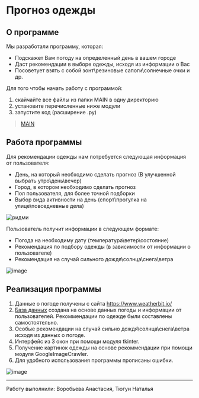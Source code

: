 # Прогноз одежды
## О программе ##

Мы разработали программу, которая:
* Подскажет Вам погоду на определенный день в вашем городе
* Даст рекомендации в выборе одежды, исходя из информации о Вас
* Посоветует взять с собой зонт\резиновые сапоги\солнечные очки и др.

Для того чтобы начать работу с программой:
1. скайчайте все файлы из папки MAIN в одну директорию
2. установите перечисленные ниже модули
3. запустите код (расширение .py)
>[MAIN](https://github.com/NataTyugun/project-3-semester/blob/main/final_job/LAST.py)

## Работа программы ##

Для рекомендации одежды нам потребуется следующая информация от пользователя:
* День, на который необходимо сделать прогноз (В улучшенной выбрать утро\день\вечер)
* Город, в котором необходимо сделать прогноз
* Пол пользователя, для более точной подборки
* Выбор вида активности на день (спорт\прогулка на улице\повседневные дела)


![ридми](https://user-images.githubusercontent.com/99788525/212077531-10ed9f52-31b1-44ae-8c42-7a66173a559a.png)



Пользователь получит информации в следующем формате:
* Погода на необходиму дату (температура\ветер\состояние)
* Рекомендация по подбору одежды (в зависимости от информации о пользователе)
* Рекомендация на случай сильного дождя\солнца\снега\ветра

![image](https://user-images.githubusercontent.com/99788525/212083315-6bdc5144-1f60-4980-983f-b54ff505a3c0.png)

## Реализация программы ##
1. Данные о погоде получены с сайта https://www.weatherbit.io/
2. [База данных](https://github.com/NataTyugun/project-3-semester/blob/main/Database/database_new.db) создана на основе данных погоды и информации от пользователей. Рекоммендации по одежде были составлены самостоятельно.
3. Особые рекомендации на случай сильно дождя\солнца\снега\ветра исходя из данных о погоде.
4. Интерфейс из 3 окон при помощи модуля tkinter.
5. Получение картинок одежды на основе рекоммендации при помощи модуля GoogleImageCrawler.
6. Для удобного использования программы прописаны ошибки.





![image](https://user-images.githubusercontent.com/99788525/212084261-14ad3acc-64a6-4df2-8e90-5be3687b904a.png)







***
Работу выполнили: Воробьева Анастасия, Тюгун Наталья
